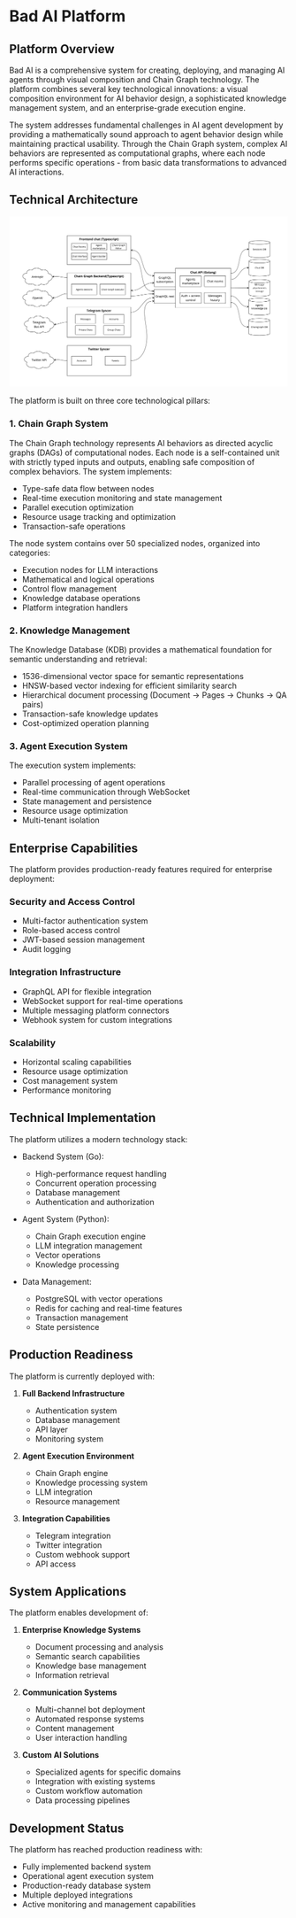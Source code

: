 # Bad AI Platform

## Platform Overview

Bad AI is a comprehensive system for creating, deploying, and managing AI agents through visual composition and Chain Graph technology. The platform combines several key technological innovations: a visual composition environment for AI behavior design, a sophisticated knowledge management system, and an enterprise-grade execution engine.

The system addresses fundamental challenges in AI agent development by providing a mathematically sound approach to agent behavior design while maintaining practical usability. Through the Chain Graph system, complex AI behaviors are represented as computational graphs, where each node performs specific operations - from basic data transformations to advanced AI interactions.

## Technical Architecture

![Architecture](/assets/architecture01.png)

The platform is built on three core technological pillars:

### 1. Chain Graph System
The Chain Graph technology represents AI behaviors as directed acyclic graphs (DAGs) of computational nodes. Each node is a self-contained unit with strictly typed inputs and outputs, enabling safe composition of complex behaviors. The system implements:

- Type-safe data flow between nodes
- Real-time execution monitoring and state management
- Parallel execution optimization
- Resource usage tracking and optimization
- Transaction-safe operations

The node system contains over 50 specialized nodes, organized into categories:
- Execution nodes for LLM interactions
- Mathematical and logical operations
- Control flow management
- Knowledge database operations
- Platform integration handlers

### 2. Knowledge Management
The Knowledge Database (KDB) provides a mathematical foundation for semantic understanding and retrieval:

- 1536-dimensional vector space for semantic representations
- HNSW-based vector indexing for efficient similarity search
- Hierarchical document processing (Document → Pages → Chunks → QA pairs)
- Transaction-safe knowledge updates
- Cost-optimized operation planning

### 3. Agent Execution System
The execution system implements:

- Parallel processing of agent operations
- Real-time communication through WebSocket
- State management and persistence
- Resource usage optimization
- Multi-tenant isolation

## Enterprise Capabilities

The platform provides production-ready features required for enterprise deployment:

### Security and Access Control
- Multi-factor authentication system
- Role-based access control
- JWT-based session management
- Audit logging

### Integration Infrastructure
- GraphQL API for flexible integration
- WebSocket support for real-time operations
- Multiple messaging platform connectors
- Webhook system for custom integrations

### Scalability
- Horizontal scaling capabilities
- Resource usage optimization
- Cost management system
- Performance monitoring

## Technical Implementation

The platform utilizes a modern technology stack:

- Backend System (Go):
   - High-performance request handling
   - Concurrent operation processing
   - Database management
   - Authentication and authorization

- Agent System (Python):
   - Chain Graph execution engine
   - LLM integration management
   - Vector operations
   - Knowledge processing

- Data Management:
   - PostgreSQL with vector operations
   - Redis for caching and real-time features
   - Transaction management
   - State persistence

## Production Readiness

The platform is currently deployed with:

1. **Full Backend Infrastructure**
   - Authentication system
   - Database management
   - API layer
   - Monitoring system

2. **Agent Execution Environment**
   - Chain Graph engine
   - Knowledge processing system
   - LLM integration
   - Resource management

3. **Integration Capabilities**
   - Telegram integration
   - Twitter integration
   - Custom webhook support
   - API access

## System Applications

The platform enables development of:

1. **Enterprise Knowledge Systems**
   - Document processing and analysis
   - Semantic search capabilities
   - Knowledge base management
   - Information retrieval

2. **Communication Systems**
   - Multi-channel bot deployment
   - Automated response systems
   - Content management
   - User interaction handling

3. **Custom AI Solutions**
   - Specialized agents for specific domains
   - Integration with existing systems
   - Custom workflow automation
   - Data processing pipelines

## Development Status

The platform has reached production readiness with:

- Fully implemented backend system
- Operational agent execution system
- Production-ready database system
- Multiple deployed integrations
- Active monitoring and management capabilities
